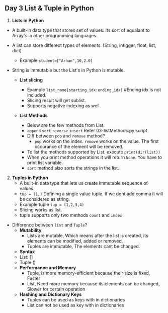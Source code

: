 ## Day 3 List & Tuple in Python

1. **Lists in Python**
- A built-in data type that stores set of values. Its sort of equalant to Array's in other programming languages.
- A list can store different types of elements. (String, intigger, float, list, dict)
  - Example `student=["Arhan",10,2.0]`
- String is immutable but the List's in Python is mutable.
  
  - **List slicing**
    - Example `list_name[starting_idx:ending_idx]` #Ending idx is not included.
    - Slicing result will get sublist.
    - Supports negative indexing as well.

  - **List Methods**
    - Below are the few methods from List.
    - `append` `sort` `reverse` `insert` Refer 03-listMethods.py script
    - Diff between `pop` and `remove` method?
      - `pop` works on the index. `remove` works on the value. The first occurance of the element will be removed.
    - To list the methods supported by List. execute `print(dir(list))`
    - When you print method operations it will return `None`. You have to print list variable.
    - `sort` method also sorts the strings in the list.

2. **Tuples in Python**
   - A built-in data type that lets us create immutable sequence of values.
   - `tup = (1,)` Defining a single value tuple. If we dont add comma it will be considered as string.
   - Example tuple `tup = (1,2,3,4)`
   - Slicing works as list.
   - tuple supports only two methods `count` and `index`
  
- Difference between `list` and `Tuple`?
  - **Mutability**
    - Lists are mutable, Which means after the list is created, its elements can be modified, added or removed.
    - Tuples are immutable, The elements cant be changed.
  -  **Syntax**
    - List: []
    - Tuple ()
  - **Performance and Memory**
    - Tuple, is more memory-efficient because their size is fixed, Faster
    - List, Need more memory because its elements can be changed, Slower for certain operation
  - **Hashing and Dictionary Keys**
    - Tuples can be used as keys with in dictionaries
    - List can not be used as key with in dictionaries

